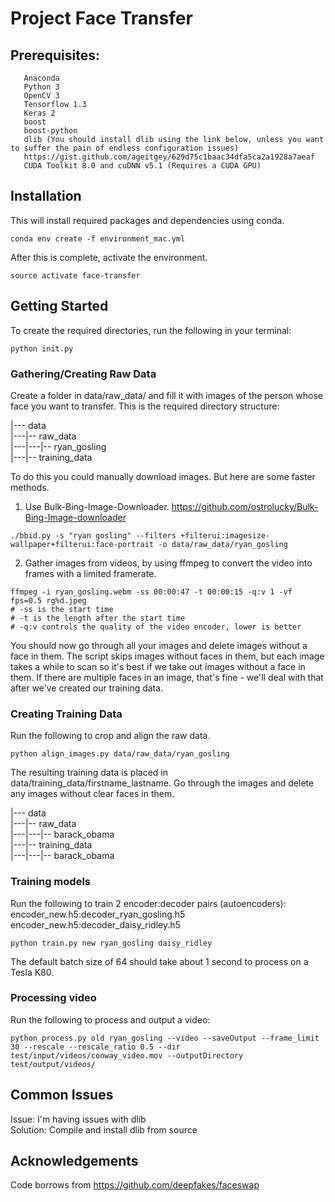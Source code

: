 # Project Face Transfer

## Prerequisites:
 ```
    Anaconda
    Python 3
    OpenCV 3
    Tensorflow 1.3
    Keras 2
    boost
    boost-python
    dlib (You should install dlib using the link below, unless you want to suffer the pain of endless configuration issues) 
    https://gist.github.com/ageitgey/629d75c1baac34dfa5ca2a1928a7aeaf
    CUDA Toolkit 8.0 and cuDNN v5.1 (Requires a CUDA GPU)
```
## Installation
This will install required packages and dependencies using conda.
```
conda env create -f environment_mac.yml
```
After this is complete, activate the environment.
```
source activate face-transfer
```
## Getting Started
To create the required directories, run the following in your terminal:
```
python init.py
```
### Gathering/Creating Raw Data
Create a folder in data/raw_data/ and fill it with images of the person whose face you want to transfer. This is the required directory structure:  

|--- data  
|---|-- raw_data  
|---|---|-- ryan_gosling  
|---|-- training_data  

To do this you could manually download images. But here are some faster methods.

1. Use Bulk-Bing-Image-Downloader.
https://github.com/ostrolucky/Bulk-Bing-Image-downloader
```
./bbid.py -s "ryan gosling" --filters +filterui:imagesize-wallpaper+filterui:face-portrait -o data/raw_data/ryan_gosling
```

2. Gather images from videos, by using ffmpeg to convert the video into frames with a limited framerate.
```
ffmpeg -i ryan_gosling.webm -ss 00:00:47 -t 00:00:15 -q:v 1 -vf fps=0.5 rg%d.jpeg
# -ss is the start time
# -t is the length after the start time
# -q:v controls the quality of the video encoder, lower is better
```

You should now go through all your images and delete images without a face in them. The script skips images without faces in them, but each image takes a while to scan so it's best if we take out images without a face in them. If there are multiple faces in an image, that's fine - we'll deal with that after we've created our training data.

### Creating Training Data

Run the following to crop and align the raw data. 
```
python align_images.py data/raw_data/ryan_gosling
```
The resulting training data is placed in data/training_data/firstname_lastname. Go through the images and delete any images without clear faces in them.

|--- data  
|---|-- raw_data  
|---|---|-- barack_obama  
|---|-- training_data  
|---|---|-- barack_obama  

### Training models
Run the following to train 2 encoder:decoder pairs (autoencoders):
encoder_new.h5:decoder_ryan_gosling.h5
encoder_new.h5:decoder_daisy_ridley.h5
```
python train.py new ryan_gosling daisy_ridley
```
The default batch size of 64 should take about 1 second to process on a Tesla K80.

### Processing video
Run the following to process and output a video:
```
python process.py old ryan_gosling --video --saveOutput --frame_limit 30 --rescale --rescale_ratio 0.5 --dir test/input/videos/conway_video.mov --outputDirectory test/output/videos/
```

## Common Issues
Issue: I'm having issues with dlib  
Solution: Compile and install dlib from source

## Acknowledgements
Code borrows from https://github.com/deepfakes/faceswap
